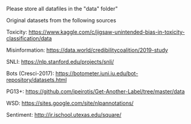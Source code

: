 Please store all datafiles in the "data" folder"

Original datasets from the following sources

Toxicity:
https://www.kaggle.com/c/jigsaw-unintended-bias-in-toxicity-classification/data

Misinformation:
https://data.world/credibilitycoalition/2019-study

SNLI:
https://nlp.stanford.edu/projects/snli/

Bots (Cresci-2017):
https://botometer.iuni.iu.edu/bot-repository/datasets.html

PG13+:
https://github.com/ipeirotis/Get-Another-Label/tree/master/data

WSD:
https://sites.google.com/site/nlpannotations/

Sentiment:
http://ir.ischool.utexas.edu/square/
